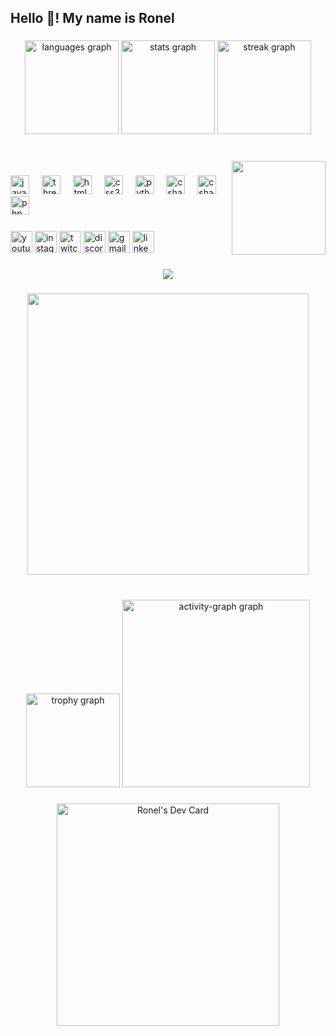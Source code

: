 <h2 align="left">Hello 👋! My name is Ronel</h2>

###

<div align="center">
  <img src="https://github-readme-stats.vercel.app/api/top-langs?username=rxnel-ysr&locale=en&hide_title=false&layout=compact&card_width=320&langs_count=5&theme=dark&hide_border=false" height="150" alt="languages graph"  />
  <img src="https://github-readme-stats.vercel.app/api?username=rxnel-ysr&hide_title=true&hide_rank=false&show_icons=true&include_all_commits=true&count_private=true&disable_animations=false&theme=dark&locale=en&hide_border=false" height="150" alt="stats graph"  />
  <img src="https://streak-stats.demolab.com?user=rxnel-ysr&locale=en&mode=weekly&theme=dark&hide_border=false&border_radius=5&date_format=M%20j%5B,%20Y%5D" height="150" alt="streak graph"  />
</div>

###

<br clear="both">
<img align="right" height="150" src="https://i.pinimg.com/originals/ef/f7/99/eff799b62d4575c5e83d4f101e6bc554.gif"  />

###

<div align="left">
  <img src="https://cdn.jsdelivr.net/gh/devicons/devicon/icons/javascript/javascript-original.svg" height="30" alt="javascript logo"  />
  <img width="12" />
  <img src="https://cdn.jsdelivr.net/gh/devicons/devicon/icons/threejs/threejs-original.svg" height="30" alt="three logo"  />
  <img width="12" />
  <img src="https://cdn.jsdelivr.net/gh/devicons/devicon/icons/html5/html5-original.svg" height="30" alt="html5 logo"  />
  <img width="12" />
  <img src="https://cdn.jsdelivr.net/gh/devicons/devicon/icons/css3/css3-original.svg" height="30" alt="css3 logo"  />
  <img width="12" />
  <img src="https://cdn.jsdelivr.net/gh/devicons/devicon/icons/python/python-original.svg" height="30" alt="python logo"  />
  <img width="12" />
  <img src="https://cdn.jsdelivr.net/gh/devicons/devicon/icons/csharp/csharp-original.svg" height="30" alt="csharp logo"  />
  <img width="12" />
  <img src="https://cdn.jsdelivr.net/gh/devicons/devicon/icons/bash/bash-original.svg" height="30" alt="csharp logo"  />
  <img width="12" />
  <img src="https://cdn.jsdelivr.net/gh/devicons/devicon/icons/php/php-original.svg" height="30" alt="php logo"  />
   <img width="12" />
</div>

###

<div align="left">
  <img src="https://img.shields.io/static/v1?message=Youtube&logo=youtube&label=&color=FF0000&logoColor=white&labelColor=&style=for-the-badge" height="35" alt="youtube logo"  />
  <img src="https://img.shields.io/static/v1?message=Instagram&logo=instagram&label=&color=E4405F&logoColor=white&labelColor=&style=for-the-badge" height="35" alt="instagram logo"  />
  <img src="https://img.shields.io/static/v1?message=Twitch&logo=twitch&label=&color=9146FF&logoColor=white&labelColor=&style=for-the-badge" height="35" alt="twitch logo"  />
  <img src="https://img.shields.io/static/v1?message=Discord&logo=discord&label=&color=7289DA&logoColor=white&labelColor=&style=for-the-badge" height="35" alt="discord logo"  />
  <img src="https://img.shields.io/static/v1?message=Gmail&logo=gmail&label=&color=D14836&logoColor=white&labelColor=&style=for-the-badge" height="35" alt="gmail logo"  />
  <img src="https://img.shields.io/static/v1?message=LinkedIn&logo=linkedin&label=&color=0077B5&logoColor=white&labelColor=&style=for-the-badge" height="35" alt="linkedin logo"  />
</div>

###

<div align="center">
  <img src="https://profile-counter.glitch.me/rxnel-ysr/count.svg?"  />
</div>

###

<div align="center">
  <img height="450" src="https://i.pinimg.com/originals/74/63/59/74635989b770a38189fff31a8ef152ea.gif"  />
</div>

###

<br clear="both">

<div align="center">
  <img src="https://github-profile-trophy.vercel.app?username=rxnel-ysr&theme=dracula&column=-1&row=1&margin-w=8&margin-h=8&no-bg=false&no-frame=false&order=4" height="150" alt="trophy graph"  />
  <img src="https://github-readme-activity-graph.vercel.app/graph?username=rxnel-ysr&radius=16&theme=dracula&area=true&order=5&custom_title=My%20Contribution%20Graph" height="300" alt="activity-graph graph"  />
</div>

###
<p align="center"><a href="https://app.daily.dev/rxnel"><img src="https://api.daily.dev/devcards/v2/FYBCPsRTboBds4CLH63on.png?r=928&type=default" width="356" alt="Ronel's Dev Card"/></a></p>
